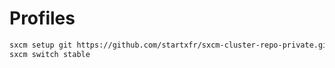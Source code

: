 # Profiles

```bash
sxcm setup git https://github.com/startxfr/sxcm-cluster-repo-private.git stable
sxcm switch stable
```
